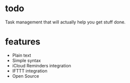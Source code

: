 # todo
Task management that will actually help you get stuff done.

# features
- Plain text
- Simple syntax
- iCloud Reminders integration
- IFTTT integration
- Open Source
